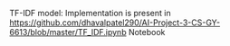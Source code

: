 TF-IDF model: Implementation is present in https://github.com/dhavalpatel290/AI-Project-3-CS-GY-6613/blob/master/TF_IDF.ipynb Notebook
